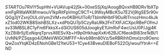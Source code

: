 $START$Ou7RVlY5upHhl+VUAVup42j5k+00xeSSjXq/AoogBQvxHB9DRv1bXTpxmFgRWaWK8fmwouV1kpRitFpVmgC9CT+L9WsyMBcK5u7E2Vj9IgSE5r90vQGg3jYZxnjOULoVym2VM+nv0KBHUlToR/TblmNHbtF9DuRlTrnozHmc4kJkxZ1od02WKB8SishBSLXz+xdPbQU7p5CzyRaURk2FnTXtFJiCXpcRBeFOfmJsv33MBSL8C1yFm6FkksX+d3iOUS605dJoogkyE1UmRxF4wcUsU0P/Jgj4KXzZ8i8r5j/EoNqrqTprvsX6ESvXb+H9p0HkhapXxKr62BJCf6eokBI83re1kBl/1UvNN/PZSqsgo4/DMeVWlGOMFFF+Aivb98m80Vz/5eRBRihhDmxlzro9OencQwZosYtqKD4zENohGBe121teU53+1Cye43BveuDIEBoF522Oj/wouIYtnA==$END$